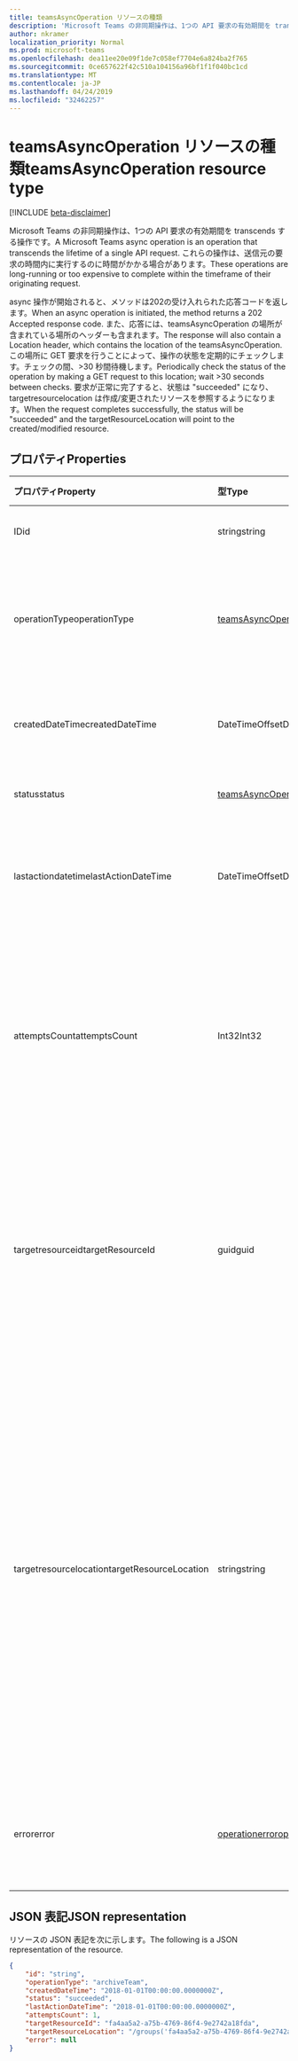 ```yaml
---
title: teamsAsyncOperation リソースの種類
description: 'Microsoft Teams の非同期操作は、1つの API 要求の有効期間を transcends する操作です。 '
author: nkramer
localization_priority: Normal
ms.prod: microsoft-teams
ms.openlocfilehash: dea11ee20e09f1de7c058ef7704e6a824ba2f765
ms.sourcegitcommit: 0ce657622f42c510a104156a96bf1f1f040bc1cd
ms.translationtype: MT
ms.contentlocale: ja-JP
ms.lasthandoff: 04/24/2019
ms.locfileid: "32462257"
---
```

# <a name="teamsasyncoperation-resource-type"></a><span data-ttu-id="a504f-103">teamsAsyncOperation リソースの種類</span><span class="sxs-lookup"><span data-stu-id="a504f-103">teamsAsyncOperation resource type</span></span>

[!INCLUDE [beta-disclaimer](../../includes/beta-disclaimer.md)]

<span data-ttu-id="a504f-104">Microsoft Teams の非同期操作は、1つの API 要求の有効期間を transcends する操作です。</span><span class="sxs-lookup"><span data-stu-id="a504f-104">A Microsoft Teams async operation is an operation that transcends the lifetime of a single API request.</span></span> <span data-ttu-id="a504f-105">これらの操作は、送信元の要求の時間内に実行するのに時間がかかる場合があります。</span><span class="sxs-lookup"><span data-stu-id="a504f-105">These operations are long-running or too expensive to complete within the timeframe of their originating request.</span></span>

<span data-ttu-id="a504f-106">async 操作が開始されると、メソッドは202の受け入れられた応答コードを返します。</span><span class="sxs-lookup"><span data-stu-id="a504f-106">When an async operation is initiated, the method returns a 202 Accepted response code.</span></span> <span data-ttu-id="a504f-107">また、応答には、teamsAsyncOperation の場所が含まれている場所のヘッダーも含まれます。</span><span class="sxs-lookup"><span data-stu-id="a504f-107">The response will also contain a Location header, which contains the location of the teamsAsyncOperation.</span></span> <span data-ttu-id="a504f-108">この場所に GET 要求を行うことによって、操作の状態を定期的にチェックします。チェックの間、>30 秒間待機します。</span><span class="sxs-lookup"><span data-stu-id="a504f-108">Periodically check the status of the operation by making a GET request to this location; wait >30 seconds between checks.</span></span>
<span data-ttu-id="a504f-109">要求が正常に完了すると、状態は "succeeded" になり、targetresourcelocation は作成/変更されたリソースを参照するようになります。</span><span class="sxs-lookup"><span data-stu-id="a504f-109">When the request completes successfully, the status will be "succeeded" and the targetResourceLocation will point to the created/modified resource.</span></span>

## <a name="properties"></a><span data-ttu-id="a504f-110">プロパティ</span><span class="sxs-lookup"><span data-stu-id="a504f-110">Properties</span></span>

| <span data-ttu-id="a504f-111">プロパティ</span><span class="sxs-lookup"><span data-stu-id="a504f-111">Property</span></span> | <span data-ttu-id="a504f-112">型</span><span class="sxs-lookup"><span data-stu-id="a504f-112">Type</span></span>   | <span data-ttu-id="a504f-113">説明</span><span class="sxs-lookup"><span data-stu-id="a504f-113">Description</span></span> |
|:---------------|:--------|:----------|
|<span data-ttu-id="a504f-114">ID</span><span class="sxs-lookup"><span data-stu-id="a504f-114">id</span></span>|<span data-ttu-id="a504f-115">string</span><span class="sxs-lookup"><span data-stu-id="a504f-115">string</span></span> |<span data-ttu-id="a504f-116">一意の操作 id。</span><span class="sxs-lookup"><span data-stu-id="a504f-116">Unique operation id.</span></span>|
|<span data-ttu-id="a504f-117">operationType</span><span class="sxs-lookup"><span data-stu-id="a504f-117">operationType</span></span>|[<span data-ttu-id="a504f-118">teamsAsyncOperationType</span><span class="sxs-lookup"><span data-stu-id="a504f-118">teamsAsyncOperationType</span></span>](teamsasyncoperationtype.md) |<span data-ttu-id="a504f-119">説明されている操作の種類を示します。</span><span class="sxs-lookup"><span data-stu-id="a504f-119">Denotes which type of operation is being described.</span></span>|
|<span data-ttu-id="a504f-120">createdDateTime</span><span class="sxs-lookup"><span data-stu-id="a504f-120">createdDateTime</span></span>|<span data-ttu-id="a504f-121">DateTimeOffset</span><span class="sxs-lookup"><span data-stu-id="a504f-121">DateTimeOffset</span></span> |<span data-ttu-id="a504f-122">操作が作成された時刻。</span><span class="sxs-lookup"><span data-stu-id="a504f-122">Time when the operation was created.</span></span>|
|<span data-ttu-id="a504f-123">status</span><span class="sxs-lookup"><span data-stu-id="a504f-123">status</span></span>|[<span data-ttu-id="a504f-124">teamsAsyncOperationStatus</span><span class="sxs-lookup"><span data-stu-id="a504f-124">teamsAsyncOperationStatus</span></span>](teamsasyncoperationstatus.md)| <span data-ttu-id="a504f-125">操作の状態。</span><span class="sxs-lookup"><span data-stu-id="a504f-125">Operation status.</span></span>|
|<span data-ttu-id="a504f-126">lastactiondatetime</span><span class="sxs-lookup"><span data-stu-id="a504f-126">lastActionDateTime</span></span>|<span data-ttu-id="a504f-127">DateTimeOffset</span><span class="sxs-lookup"><span data-stu-id="a504f-127">DateTimeOffset</span></span> |<span data-ttu-id="a504f-128">async 操作が最後に更新された時刻。</span><span class="sxs-lookup"><span data-stu-id="a504f-128">Time when the async operation was last updated.</span></span>|
|<span data-ttu-id="a504f-129">attemptsCount</span><span class="sxs-lookup"><span data-stu-id="a504f-129">attemptsCount</span></span>|<span data-ttu-id="a504f-130">Int32</span><span class="sxs-lookup"><span data-stu-id="a504f-130">Int32</span></span>|<span data-ttu-id="a504f-131">操作が成功したか失敗したかがマークされるまでの、操作が試行された回数。</span><span class="sxs-lookup"><span data-stu-id="a504f-131">Number of times the operation was attempted before being marked successful or failed.</span></span>|
|<span data-ttu-id="a504f-132">targetresourceid</span><span class="sxs-lookup"><span data-stu-id="a504f-132">targetResourceId</span></span>|<span data-ttu-id="a504f-133">guid</span><span class="sxs-lookup"><span data-stu-id="a504f-133">guid</span></span> |<span data-ttu-id="a504f-134">この非同期操作の結果として作成または変更されるオブジェクトの ID (通常は[チーム](../resources/team.md))。</span><span class="sxs-lookup"><span data-stu-id="a504f-134">The ID of the object that's created or modified as result of this async operation, typically a [team](../resources/team.md).</span></span>|
|<span data-ttu-id="a504f-135">targetresourcelocation</span><span class="sxs-lookup"><span data-stu-id="a504f-135">targetResourceLocation</span></span>|<span data-ttu-id="a504f-136">string</span><span class="sxs-lookup"><span data-stu-id="a504f-136">string</span></span>|<span data-ttu-id="a504f-137">この非同期操作の結果として作成または変更されたオブジェクトの場所。</span><span class="sxs-lookup"><span data-stu-id="a504f-137">The location of the object that's created or modified as result of this async operation.</span></span> <span data-ttu-id="a504f-138">この URL は、不透明な値として扱われ、そのコンポーネントのパスに解析されることはありません。</span><span class="sxs-lookup"><span data-stu-id="a504f-138">This URL should be treated as an opaque value and not parsed into its component paths.</span></span>|
|<span data-ttu-id="a504f-139">error</span><span class="sxs-lookup"><span data-stu-id="a504f-139">error</span></span>|[<span data-ttu-id="a504f-140">operationerror</span><span class="sxs-lookup"><span data-stu-id="a504f-140">operationError</span></span>](operationerror.md)|<span data-ttu-id="a504f-141">非同期操作が失敗する原因となるエラー。</span><span class="sxs-lookup"><span data-stu-id="a504f-141">Any error that causes the async operation to fail.</span></span>|

## <a name="json-representation"></a><span data-ttu-id="a504f-142">JSON 表記</span><span class="sxs-lookup"><span data-stu-id="a504f-142">JSON representation</span></span>

<span data-ttu-id="a504f-143">リソースの JSON 表記を次に示します。</span><span class="sxs-lookup"><span data-stu-id="a504f-143">The following is a JSON representation of the resource.</span></span>

<!-- {
  "blockType": "resource",
  "keyProperty": "id",
  "@odata.type": "microsoft.graph.teamsasyncoperation"
}-->

```json
{
    "id": "string",
    "operationType": "archiveTeam",
    "createdDateTime": "2018-01-01T00:00:00.0000000Z",
    "status": "succeeded",
    "lastActionDateTime": "2018-01-01T00:00:00.0000000Z",
    "attemptsCount": 1,
    "targetResourceId": "fa4aa5a2-a75b-4769-86f4-9e2742a18fda",
    "targetResourceLocation": "/groups('fa4aa5a2-a75b-4769-86f4-9e2742a18fda')/team",
    "error": null
}
```

<!-- uuid: 20fd7863-9545-40d4-ae8f-fee2d115a690
2015-10-25 14:57:30 UTC -->
<!--
{
  "type": "#page.annotation",
  "description": "teams async operation resource",
  "keywords": "",
  "section": "documentation",
  "tocPath": "",
  "suppressions": [
    "Error: /api-reference/beta/resources/teamsasyncoperation.md:\r\n      Exception processing links.\r\n    System.ArgumentException: Link Definition was null. Link text: !INCLUDE [beta-disclaimer](../../includes/beta-disclaimer.md)\r\n      at ApiDoctor.Validation.DocFile.get_LinkDestinations()\r\n      at ApiDoctor.Validation.DocSet.ValidateLinks(Boolean includeWarnings, String[] relativePathForFiles, IssueLogger issues, Boolean requireFilenameCaseMatch, Boolean printOrphanedFiles)"
  ]
}
-->
